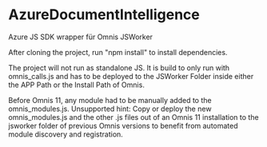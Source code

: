 # AzureDocumentIntelligence

Azure JS SDK wrapper für Omnis JSWorker

After cloning the project, run "npm install" to install dependencies.

The project will not run as standalone JS. 
It is build to only run with omnis_calls.js and has to be deployed to the JSWorker Folder inside either the APP Path or the Install Path of Omnis.

Before Omnis 11, any module had to be manually added to the omnis_modules.js.
Unsupported hint: Copy or deploy the new omnis_modules.js and the other .js files out of an Omnis 11 installation to the jsworker folder of previous Omnis versions to benefit from automated module discovery and registration.
